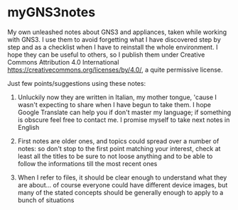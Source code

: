 # myGNS3notes
My own unleashed notes about GNS3 and appliances, taken while working with GNS3. I use them to avoid forgetting what I have discovered step by step and as a checklist when I have to reinstall the whole environment. I hope they can be useful to others, so I publish them under Creative Commons Attribution 4.0 International https://creativecommons.org/licenses/by/4.0/, a quite permissive license.

Just few points/suggestions using these notes:

1) Unluckily now they are written in Italian, my mother tongue, 'cause I wasn't expecting to share when I have begun to take them. I hope Google Translate can help you if don't master my language; if something is obscure feel free to contact me. I promise myself to take next notes in English

2) First notes are older ones, and topics could spread over a number of notes: so don't stop to the first point matching your interest, check at least all the titles to be sure to not loose anything and to be able to follow the informations till the most recent ones

3) When I refer to files, it should be clear enough to understand what they are about... of course everyone could have different device images, but many of the stated concepts should be generally enough to apply to a bunch of situations
